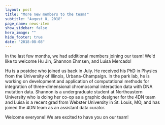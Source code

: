 ```yaml
---
layout: post
title: "More new members to the team!"
subtitle: "August 8, 2018"
page_name: news-item
show_sidebar: false
hero_image: ""
hide_footer: true
date: "2018-08-08"
---
```


In the last few months, we had additional members joining our team! We'd like to welcome Hu Jin, Shannon Ehmsen, and Luisa Mercado!

Hu is a postdoc who joined us back in July. He received his PhD in Physics from the University of Illinois, Urbana-Champaign. In the park lab, he is working on development and application of computational methods for integration of three-dimensional chromosomal interaction data with DNA mutation data. Shannon is a undergraduate student at Northeastern University who is doing her co-op as a graphic designer for the 4DN team and Luisa is a recent grad from Webster University in St. Louis, MO, and has joined the 4DN team as an assistant data curator. 

Welcome everyone! We are excited to have you on our team!